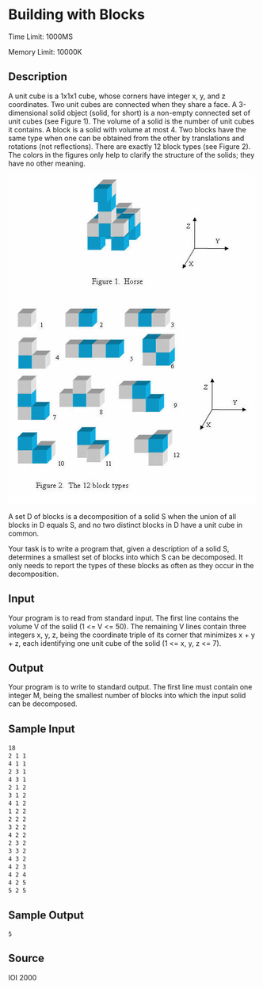 # Building with Blocks

Time Limit: 1000MS

Memory Limit: 10000K


## Description

A unit cube is a 1x1x1 cube, whose corners have integer x, y, and z coordinates. Two unit cubes are connected when they share a face. A 3-dimensional solid object (solid, for short) is a non-empty connected set of unit cubes (see Figure 1). The volume of a solid is the number of unit cubes it contains. A block is a solid with volume at most 4. Two blocks have the same type when one can be obtained from the other by translations and rotations (not reflections). There are exactly 12 block types (see Figure 2). The colors in the figures only help to clarify the structure of the solids; they have no other meaning.

![](1162_1.jpg)

A set D of blocks is a decomposition of a solid S when the union of all blocks in D equals S, and no two distinct blocks in D have a unit cube in common.

Your task is to write a program that, given a description of a solid S, determines a smallest set of blocks into which S can be decomposed. It only needs to report the types of these blocks as often as they occur in the decomposition.


## Input

Your program is to read from standard input. The first line contains the volume V of the solid (1 <= V <= 50). The remaining V lines contain three integers x, y, z, being the coordinate triple of its corner that minimizes x + y + z, each identifying one unit cube of the solid (1 <= x, y, z <= 7).


## Output

Your program is to write to standard output. The first line must contain one integer M, being the smallest number of blocks into which the input solid can be decomposed.


## Sample Input

```
18
2 1 1
4 1 1
2 3 1
4 3 1
2 1 2
3 1 2
4 1 2
1 2 2
2 2 2
3 2 2
4 2 2
2 3 2
3 3 2
4 3 2
4 2 3
4 2 4
4 2 5
5 2 5
```


## Sample Output

```
5
```


## Source

IOI 2000
